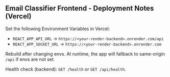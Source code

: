 ## Email Classifier Frontend - Deployment Notes (Vercel)

Set the following Environment Variables in Vercel:

- `REACT_APP_API_URL` → `https://<your-render-backend>.onrender.com/api`
- `REACT_APP_SOCKET_URL` → `https://<your-render-backend>.onrender.com`

Rebuild after changing envs. At runtime, the app will fallback to same-origin `/api` if envs are not set.

Health check (backend): `GET /health` or `GET /api/health`.

